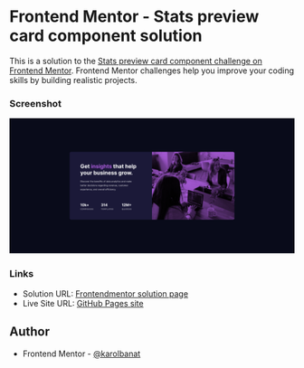 # Frontend Mentor - Stats preview card component solution

This is a solution to the [Stats preview card component challenge on Frontend Mentor](https://www.frontendmentor.io/challenges/stats-preview-card-component-8JqbgoU62). Frontend Mentor challenges help you improve your coding skills by building realistic projects.

### Screenshot

![](./screenshot.png)

### Links

- Solution URL: [Frontendmentor solution page](https://www.frontendmentor.io/solutions/stats-preview-card-component-rksL2oMHc)
- Live Site URL: [GitHub Pages site](https://karolbanat.github.io/stats-preview-card-component-main/)

## Author

- Frontend Mentor - [@karolbanat](https://www.frontendmentor.io/profile/karolbanat)
